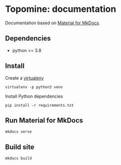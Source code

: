 # Topomine: documentation

Documentation based on [Material for MkDocs](https://squidfunk.github.io/mkdocs-material/).

## Dependencies

- python >= 3.8

## Install

Create a [virtualenv](https://docs.python-guide.org/dev/virtualenvs/)

    virtualenv -p python3 venv

Install Python dependencies

    pip install -r requirements.txt

## Run Material for MkDocs

    mkdocs serve

## Build site

    mkdocs build
